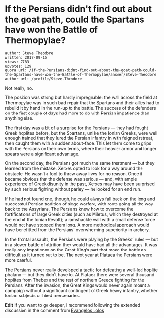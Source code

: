 # If the Persians didn't find out about the goat path, could the Spartans have won the Battle of Thermopylae?

	author: Steve Theodore
	written: 2017-09-15
	views: 7783
	upvotes: 129
	quora url: /If-the-Persians-didnt-find-out-about-the-goat-path-could-the-Spartans-have-won-the-Battle-of-Thermopylae/answer/Steve-Theodore
	author url: /profile/Steve-Theodore


Not really, no.

The position was strong but hardly impregnable: the wall across the field at Thermopylae was in such bad repair that the Spartans and their allies had to rebuild it by hand in the run-up to the battle. The success of the defenders on the first couple of days had more to do with Persian impatience than anything else.

The first day was a bit of a surprise for the Persians — they had fought Greek hoplites before, but the Spartans, unlike the Ionian Greeks, were well enough trained that they lured the Persian infantry in with feigned retreat, then caught them with a sudden about-face. This let them come to grips with the Persians on their own terms, where their heavier armor and longer spears were a significant advantage.

On the second day, the Persians got much the same treatment — but they learned from the mistake. Xerxes opted to look for a way around the obstacle. He wasn’t a fool to throw away lives for no reason. Once it became obvious that the defense was serious — and, with ample experience of Greek disunity in the past, Xerxes may have been surprised by such serious fighting without parley — he looked for an end run.

If he had not found one, though, he could always fall back on the long and successful Persian tradition of siege warfare, with roots going all the way back to the Assyrians. The Persians knew how to overcome the fortifications of large Greek cities (such as Miletus, which they destroyed at the end of the Ionian Revolt); a ramshackle wall with a small defense force would not have stopped them long. A more methodical approach would have benefitted from the Persians’ overwhelming superiority in archery.

In the frontal assaults, the Persians were playing by the Greeks’ rules — but in a slower battle of attrition they would have had all the advantages. It was really only impatience on the Great King’s part that made the battle as difficult as it turned out to be. The next year at [Plataea](https://en.wikipedia.org/wiki/Battle_of_Plataea#Strategic_and_tactical_considerations) the Persians were more careful.

The Persians never really developed a tactic for defeating a well-led hoplite phalanx — but they didn’t have to. At Plataea there were several thousand hoplites from Thebes and the rest of northern Greece fighting for the Persians. After the invasion, the Great Kings would never again mount a campaign without a significant contingent of Greek heavy infantry, whether Ionian subjects or hired mercenaries.

__Edit__  If you want to go deeper, I recommend following the extended discussion in the comment from [Evangelos Lolos](https://www.quora.com/profile/Evangelos-Lolos)

